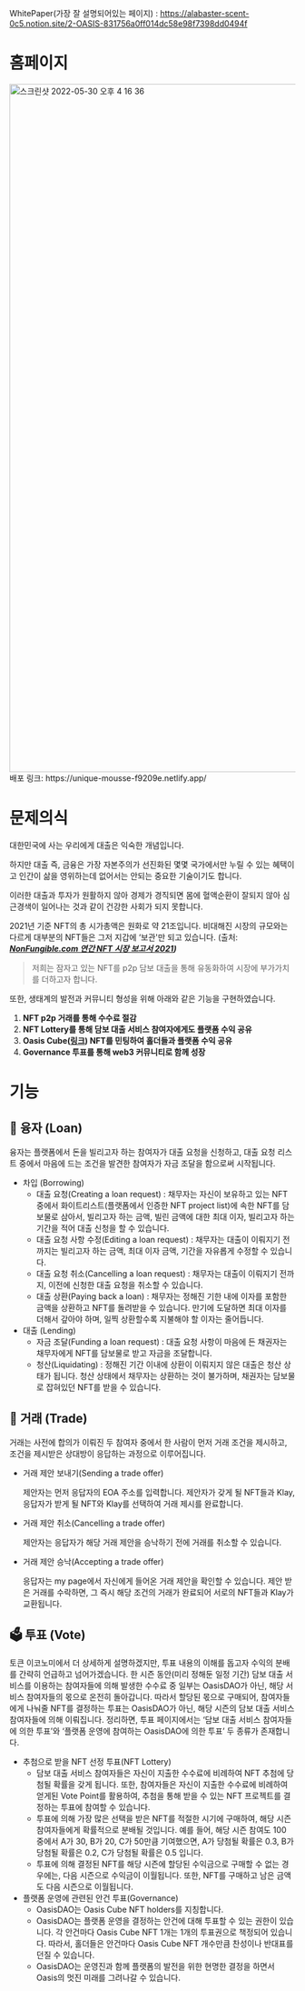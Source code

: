 WhitePaper(가장 잘 설명되어있는 페이지) : https://alabaster-scent-0c5.notion.site/2-OASIS-831756a0ff014dc58e98f7398dd0494f

# 홈페이지 
<img width="1211" alt="스크린샷 2022-05-30 오후 4 16 36" src="https://user-images.githubusercontent.com/96699299/170937943-6fdce2bf-6916-46d2-ac82-5f9ccde8e2b1.png">
배포 링크: https://unique-mousse-f9209e.netlify.app/

# 문제의식

대한민국에 사는 우리에게 대출은 익숙한 개념입니다.

하지만 대출 즉, 금융은 가장 자본주의가 선진화된 몇몇 국가에서만 누릴 수 있는 혜택이고 인간이 삶을 영위하는데 없어서는 안되는 중요한 기술이기도 합니다. 

이러한 대출과 투자가 원활하지 않아 경제가 경직되면 몸에 혈액순환이 잘되지 않아 심근경색이 일어나는 것과 같이 건강한 사회가 되지 못합니다.

 

2021년 기준 NFT의 총 시가총액은 원화로 약 21조입니다. 비대해진 시장의 규모와는 다르게 대부분의 NFT들은 그저 지갑에 ‘보관'만 되고 있습니다. (출처: ***[NonFungible.com 연간 NFT 시장 보고서 2021](https://nonfungible.com/news/corporate/yearly-nft-market-report-2021))***

> 저희는 잠자고 있는 NFT를 p2p 담보 대출을 통해 유동화하여 시장에 부가가치를 더하고자 합니다.
> 

또한, 생태계의 발전과 커뮤니티 형성을 위해 아래와 같은 기능을 구현하였습니다.

1. **NFT p2p 거래를 통해 수수료 절감**
2. **NFT Lottery를 통해 담보 대출 서비스 참여자에게도 플랫폼 수익 공유**
3. **Oasis Cube([링크](https://opensea.io/collection/oasis-unrevealed)) NFT를 민팅하여 홀더들과 플랫폼 수익 공유**
4. **Governance 투표를 통해 web3 커뮤니티로 함께 성장**

# 기능
## 💸 융자 (Loan)

융자는 플랫폼에서 돈을 빌리고자 하는 참여자가 대출 요청을 신청하고, 대출 요청 리스트 중에서 마음에 드는 조건을 발견한 참여자가 자금 조달을 함으로써 시작됩니다.

- 차입 (Borrowing)
    - 대출 요청(Creating a loan request) : 채무자는 자신이 보유하고 있는 NFT 중에서 화이트리스트(플랫폼에서 인증한 NFT project list)에 속한 NFT를 담보물로 삼아서, 빌리고자 하는 금액, 빌린 금액에 대한 최대 이자, 빌리고자 하는 기간을 적어 대출 신청을 할 수 있습니다.
    - 대출 요청 사항 수정(Editing a loan request) : 채무자는 대출이 이뤄지기 전까지는 빌리고자 하는 금액, 최대 이자 금액, 기간을 자유롭게 수정할 수 있습니다.
    - 대출 요청 취소(Cancelling a loan request) : 채무자는 대출이 이뤄지기 전까지, 이전에 신청한 대출 요청을 취소할 수 있습니다.
    - 대출 상환(Paying back a loan) : 채무자는 정해진 기한 내에 이자를 포함한 금액을 상환하고 NFT를 돌려받을 수 있습니다. 만기에 도달하면 최대 이자를 더해서 갚아야 하며, 일찍 상환할수록 지불해야 할 이자는 줄어듭니다.
- 대출 (Lending)
    - 자금 조달(Funding a loan request) : 대출 요청 사항이 마음에 든 채권자는 채무자에게 NFT를 담보물로 받고 자금을 조달합니다.
    - 청산(Liquidating) : 정해진 기간 이내에 상환이 이뤄지지 않은 대출은 청산 상태가 됩니다. 청산 상태에서 채무자는 상환하는 것이 불가하며, 채권자는 담보물로 잡혀있던 NFT를 받을 수 있습니다.

## 🤝 거래 (Trade)

거래는 사전에 합의가 이뤄진 두 참여자 중에서 한 사람이 먼저 거래 조건을 제시하고, 조건을 제시받은 상대방이 응답하는 과정으로 이루어집니다.

- 거래 제안 보내기(Sending a trade offer)
    
    제안자는 먼저 응답자의 EOA 주소를 입력합니다. 제안자가 갖게 될 NFT들과 Klay, 응답자가 받게 될 NFT와 Klay를 선택하여 거래 제시를 완료합니다.
    
- 거래 제안 취소(Cancelling a trade offer)
    
    제안자는 응답자가 해당 거래 제안을 승낙하기 전에 거래를 취소할 수 있습니다.
    
- 거래 제안 승낙(Accepting a trade offer)
    
    응답자는 my page에서 자신에게 들어온 거래 제안을 확인할 수 있습니다. 제안 받은 거래를 수락하면, 그 즉시 해당 조건의 거래가 완료되어 서로의 NFT들과 Klay가 교환됩니다.
    

## 🗳️ 투표 (Vote)

토큰 이코노미에서 더 상세하게 설명하겠지만, 투표 내용의 이해를 돕고자 수익의 분배를 간략히 언급하고 넘어가겠습니다. 한 시즌 동안(미리 정해둔 일정 기간) 담보 대출 서비스를 이용하는 참여자들에 의해 발생한 수수료 중 일부는 OasisDAO가 아닌, 해당 서비스 참여자들의 몫으로 온전히 돌아갑니다. 따라서 할당된 몫으로 구매되어, 참여자들에게 나눠줄 NFT를 결정하는 투표는 OasisDAO가 아닌, 해당 시즌의 담보 대출 서비스 참여자들에 의해 이뤄집니다. 정리하면, 투표 페이지에서는 ‘담보 대출 서비스 참여자들에 의한 투표’와 ‘플랫폼 운영에 참여하는 OasisDAO에 의한 투표’ 두 종류가 존재합니다.

- 추첨으로 받을 NFT 선정 투표(NFT Lottery)
    - 담보 대출 서비스 참여자들은 자신이 지출한 수수료에 비례하여 NFT 추첨에 당첨될 확률을 갖게 됩니다. 또한, 참여자들은 자신이 지출한 수수료에 비례하여 얻게된 Vote Point를 활용하여, 추첨을 통해 받을 수 있는 NFT 프로젝트를 결정하는 투표에 참여할 수 있습니다.
    - 투표에 의해 가장 많은 선택을 받은 NFT를 적절한 시기에 구매하여, 해당 시즌 참여자들에게 확률적으로 분배될 것입니다. 예를 들어, 해당 시즌 참여도 100 중에서 A가 30, B가 20, C가 50만큼 기여했으면, A가 당첨될 확률은 0.3, B가 당첨될 확률은 0.2, C가 당첨될 확률은 0.5 입니다.
    - 투표에 의해 결정된 NFT를 해당 시즌에 할당된 수익금으로 구매할 수 없는 경우에는, 다음 시즌으로 수익금이 이월됩니다. 또한, NFT를 구매하고 남은 금액도 다음 시즌으로 이월됩니다.
- 플랫폼 운영에 관련된 안건 투표(Governance)
    - OasisDAO는 Oasis Cube NFT holders를 지칭합니다.
    - OasisDAO는 플랫폼 운영을 결정하는 안건에 대해 투표할 수 있는 권한이 있습니다. 각 안건마다 Oasis Cube NFT 1개는 1개의 투표권으로 책정되어 있습니다. 따라서, 홀더들은 안건마다 Oasis Cube NFT 개수만큼 찬성이나 반대표를 던질 수 있습니다.
    - OasisDAO는 운영진과 함께 플랫폼의 발전을 위한 현명한 결정을 하면서 Oasis의 멋진 미래를 그려나갈 수 있습니다.
